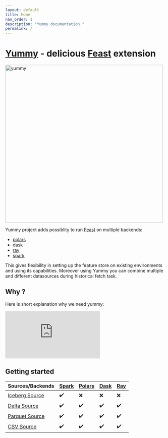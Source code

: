 ```yaml
---
layout: default
title: Home
nav_order: 1
description: "Yummy documentation."
permalink: /
---
```


# [Yummy](https://github.com/yummyml/yummy) - delicious [Feast](https://github.com/feast-dev/feast) extension
<img src="{{ site.relative_url }}assets/images/yummy_transparent.png" alt="yummy" width="500" />

Yummy project adds possiblity to run [Feast](https://github.com/feast-dev/feast) on multiple backends:
* [polars](https://github.com/pola-rs/polars)
* [dask](https://github.com/dask/dask)
* [ray](https://github.com/ray-project/ray)
* [spark](https://github.com/apache/spark)

This gives flexibility in setting up the feature store on existing environments and using its capabilities.
Moreover using Yummy you can combine multiple and different datasources during historical fetch task.

## Why ?

Here is short explanation why we need yummy:

<div class="video-container">
    <iframe src="https://www.youtube.com/embed/YinQxF4Gx54" frameborder="0" allowfullscreen></iframe>
</div>

## Getting started

| Sources/Backends  | [Spark](/backends/spark) | [Polars](/backends/polars) | [Dask](/backends/dask) | [Ray](/backends/ray) |
| ------------- | ------------- | ------------- | ------------- | ------------- |
| [Iceberg   Source](/sources/iceberg)  | ✔️  |  ❌  |  ❌  |  ❌ |
| [Delta     Source](/sources/delta)  | ✔️  |  ✔️  |  ✔️  |  ✔️ |
| [Parquet   Source](/sources/parquet)  | ✔️  |  ✔️  |  ✔️  |  ✔️ |
| [CSV       Source](/sources/csv)  | ✔️  |  ✔️  |  ✔️  |  ✔️ |




